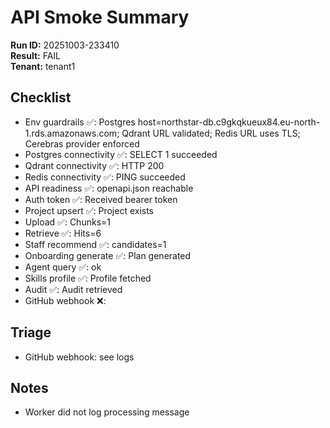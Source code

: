 # API Smoke Summary

**Run ID:** 20251003-233410  
**Result:** FAIL  
**Tenant:** tenant1  

## Checklist

- Env guardrails ✅: Postgres host=northstar-db.c9gkqkueux84.eu-north-1.rds.amazonaws.com; Qdrant URL validated; Redis URL uses TLS; Cerebras provider enforced
- Postgres connectivity ✅: SELECT 1 succeeded
- Qdrant connectivity ✅: HTTP 200
- Redis connectivity ✅: PING succeeded
- API readiness ✅: openapi.json reachable
- Auth token ✅: Received bearer token
- Project upsert ✅: Project exists
- Upload ✅: Chunks=1
- Retrieve ✅: Hits=6
- Staff recommend ✅: candidates=1
- Onboarding generate ✅: Plan generated
- Agent query ✅: ok
- Skills profile ✅: Profile fetched
- Audit ✅: Audit retrieved
- GitHub webhook ❌: 

## Triage

- GitHub webhook: see logs

## Notes

- Worker did not log processing message
